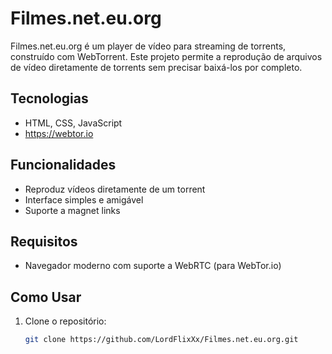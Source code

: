 # Filmes.net.eu.org

Filmes.net.eu.org é um player de vídeo para streaming de torrents, construído com WebTorrent. Este projeto permite a reprodução de arquivos de vídeo diretamente de torrents sem precisar baixá-los por completo.

## Tecnologias

- HTML, CSS, JavaScript
- https://webtor.io

## Funcionalidades

- Reproduz vídeos diretamente de um torrent
- Interface simples e amigável
- Suporte a magnet links

## Requisitos

- Navegador moderno com suporte a WebRTC (para WebTor.io)

## Como Usar

1. Clone o repositório:
   ```bash
   git clone https://github.com/LordFlixXx/Filmes.net.eu.org.git
